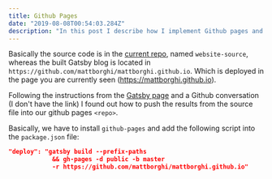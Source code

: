 ```yaml
---
title: Github Pages
date: "2019-08-08T00:54:03.284Z"
description: "In this post I describe how I implement Github pages and Gatsby."
---
```


Basically the source code is in the [current repo](https://github.com/mattborghi/website-source), named `website-source`, whereas the built Gatsby blog is located in `https://github.com/mattborghi/mattborghi.github.io`. Which is deployed in the page you are currently seen (https://mattborghi.github.io).

Following the instructions from the [Gatsby page](https://www.gatsbyjs.org/docs/how-gatsby-works-with-github-pages/) and a Github conversation (I don't have the link) I found out how to push the results from the source file into our github pages `<repo>`.

Basically, we have to install `github-pages` and add the following script into the `package.json` file:

```json
"deploy": "gatsby build --prefix-paths 
            && gh-pages -d public -b master 
            -r https://github.com/mattborghi/mattborghi.github.io"
```
